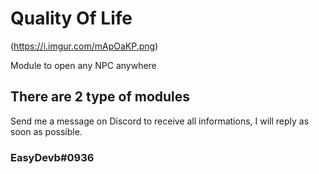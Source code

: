 # Quality Of Life

(https://i.imgur.com/mApOaKP.png)


Module to open any NPC anywhere

## There are 2 type of modules

Send me a message on Discord to receive all informations,
I will reply as soon as possible.

### EasyDevb#0936
